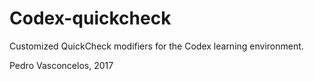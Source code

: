 
# Codex-quickcheck

Customized QuickCheck modifiers for the Codex learning environment.

Pedro Vasconcelos, 2017
